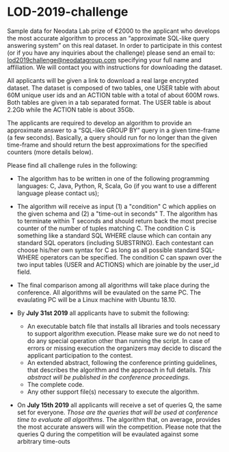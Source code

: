 # LOD-2019-challenge

Sample data for Neodata Lab prize of €2000 to the applicant who develops the most accurate algorithm to process an “approximate SQL-like query answering system” on this real dataset. In order to participate in this contest (or if you have any inquiries about the challenge) please send an email to:  lod2019challenge@neodatagroup.com  specifying your full name and affiliation. We will contact you with instructions for downloading the dataset.

All applicants will be given a link to download a real large encrypted dataset. The dataset is composed of two tables, one USER table with about 60M unique user ids and an ACTION table with a total of about 600M rows. Both tables are given in a tab separated format. The USER table is about 2.2Gb while the ACTION table is about 35Gb.

The applicants are required to develop an algorithm to provide an approximate answer to a “SQL-like GROUP BY” query in a given time-frame (a few seconds). Basically, a query should run for no longer than the given time-frame and should return the best approximations for the specified counters (more details below).

Please find all challenge rules in the following:

- The algorithm has to be written in one of the following programming languages: C, Java, Python, R, Scala, Go (if you want to use a different language please contact us);

- The algorithm will receive as input (1) a "condition" C which applies on the given schema and (2) a "time-out in seconds" T. The algorithm has to terminate within T seconds and should return back the most precise counter of the number of tuples matching C. The condition C is something like a standard SQL WHERE clause which can contain any standard SQL operators (including SUBSTRING). Each contestant can choose his/her own syntax for C as long as all possible standard SQL-WHERE operators can be specified. The condition C can spawn over the two input tables (USER and ACTIONS) which are joinable by the user_id field. 

- The final comparison among all algorithms will take place during the conference. All algorithms will be evaulated on the same PC. The evaulating PC will be a Linux machine with Ubuntu 18.10.

- By **July 31st 2019** all applicants have to submit the following:
  - An executable batch file that installs all libraries and tools necessary to support algorithm execution. Please make sure we do not need to do any special operation other than running the script. In case of errors or missing execution the organizers may decide to discard the applicant participation to the contest.
  - An extended abstract, following the conference printing guidelines, that describes the algorithm and the approach in full details. *This abstract will be published in the conference proceedings*.
  - The complete code.
  - Any other support file(s) necessary to execute the algorithm.
  
- On **July 15th 2019** all applicants will receive a set of queries Q, the same set for everyone. *Those are the queries that will be used at conference time to evaluate all algorithms*. The algorithm that, on average, provides the most accurate answers will win the competition. Please note that the queries Q during the competition will be evaulated against some arbitrary time-outs

